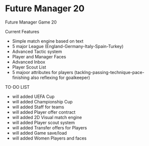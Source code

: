 # Future Manager 20

Future Manager Game 20


Current Features

- Simple match engine based on text
- 5 major League (England-Germany-Italy-Spain-Turkey)
- Advanced Tactic system
- Player and Manager Faces
- Advanced Inbox
- Player Scout List
- 5 majoor attributes for players (tacklng-passing-technique-pace-finishing also reflexing for goalkeeper)


TO-DO LIST

- will added UEFA Cup
- will added Championship Cup
- will added Staff for teams
- will added Player offer contract
- will added 2D Visual match engine
- will added Player scout system
- will added Transfer offers for Players 
- will added Game save/load 
- will added Women Players and faces


